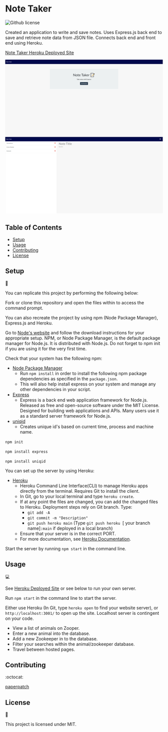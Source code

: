# Note Taker

![Github license](http://img.shields.io/badge/license-MIT-blue.svg)

Created an application to write and save notes. Uses Express.js back end to save and retrieve note data from JSON file.
Connects back end and front end using Heroku.

[Note Taker Heroku Deployed Site](https://salty-garden-26537.herokuapp.com/)

![!screenshot of home site](./public/assets/images/screenshot_notetaker_home.png)
![!screenshot of main site](./public/assets/images/screenshot_notetaker_main.png)

## Table of Contents

* [Setup](#setup)
* [Usage](#usage)
* [Contributing](#contributing)
* [License](#license)

## Setup
:floppy_disk:

You can replicate this project by performing the following below:

Fork or clone this repository and open the files within to access the command prompt.

You can also recreate the project by using npm (Node Package Manager), Express.js and Heroku.

Go to [Node's website](https://nodejs.org/en/) and follow the download instructions for your appropriate setup. NPM, or Node Package Manager, is the default package manager for Node.js. It is distributed with Node.js. Do not forget to npm init if you are using it for the very first time.

Check that your system has the following npm:
- [Node Package Manager](https://nodejs.org/en/)
  - Run `npm install` in order to install the following npm package dependencies as specified in the `package.json`.
  - This will also help install express on your system and manage any other dependencies in your script.
- [Express](https://www.npmjs.com/package/express)
  - Express is a back end web application framework for Node.js. Released as free and open-source software under the MIT License. Designed for building web applications and APIs. Many users use it as a standard server framework for Node.js.
- [uniqid](https://www.npmjs.com/package/uniqid)
  - Creates unique id's based on current time, process and machine name.

`npm init`

`npm install express`

`npm install uniqid`

You can set up the server by using Heroku:
- [Heroku](https://devcenter.heroku.com/articles/heroku-cli)
  - Heroku Command Line Interface(CLI) to manage Heroku apps directly from the terminal. Requires Git to install the client.
  - In Git, go to your local terminal and type `heroku create`.
  - If at any point the files are changed, you can add the changed files to Heroku. Deployment steps rely on Git branch. Type:
    - `git add -A`
    - `git commit -m "Description"`
    - `git push heroku main` (Type `git push heroku `[ your branch name]`:main` if deployed in a local branch)
  - Ensure that your server is in the correct PORT.
  - For more documentation, see [Heroku Documentation](https://devcenter.heroku.com/categories/reference).

Start the server by running `npm start` in the command line.

## Usage

:computer:

See [Heroku Deployed Site](https://salty-garden-26537.herokuapp.com/) or see below to run your own server.

Run `npm start` in the command line to start the server.

Either use Heroku (In Git, type `heroku open` to find your website server), or `http://localhost:3001/` to open up the site. Localhost server is contingent on your code.

- View a list of animals on Zooper.
- Enter a new animal into the database.
- Add a new Zookeeper in to the database.
- Filter your searches within the animal/zookeeper database.
- Travel between hosted pages.

## Contributing

:octocat:

[paperpatch](https://github.com/paperpatch)

## License

:receipt:

This project is licensed under MIT.